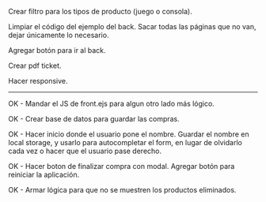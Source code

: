 Crear filtro para los tipos de producto (juego o consola).

Limpiar el código del ejemplo del back. Sacar todas las páginas que no van, dejar únicamente lo necesario.

Agregar botón para ir al back.

Crear pdf ticket.

Hacer responsive.

---

OK - Mandar el JS de front.ejs para algun otro lado más lógico.

OK - Crear base de datos para guardar las compras.

OK - Hacer inicio donde el usuario pone el nombre. Guardar el nombre en local storage, y usarlo para autocompletar el form, en lugar de olvidarlo cada vez o hacer que el usuario pase derecho.

OK - Hacer boton de finalizar compra con modal. Agregar botón para reiniciar la aplicación.

OK - Armar lógica para que no se muestren los productos eliminados.